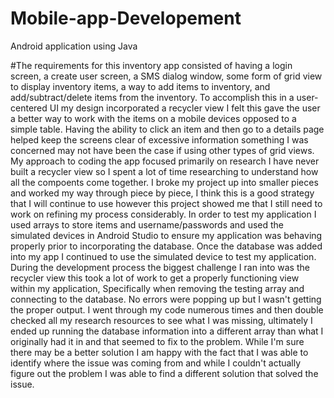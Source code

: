 # Mobile-app-Developement
Android application using Java

#The requirements for this inventory app consisted of having a login screen, a create user screen, a SMS dialog window, some form of grid view to display inventory items, a way to add items to inventory, and add/subtract/delete items from the inventory. To accomplish this in a user-centered UI my design incorporated a recycler view I felt this gave the user a better way to work with the items on a mobile devices opposed to a simple table. Having the ability to click an item and then go to a details page helped keep the screens clear of excessive information something I was concerned may not have been the case if using other types of grid views. My approach to coding the app focused primarily on research I have never built a recycler view so I spent a lot of time researching to understand how all the compoents come together. I broke my project up into smaller pieces and worked my way through piece by piece, I think this is a good strategy that I will continue to use however this project showed me that I still need to work on refining my process considerably. In order to test my application I used arrays to store items and username/passwords and used the simulated devices in Android Studio to ensure my application was behaving properly prior to incorporating the database. Once the database was added into my app I continued to use the simulated device to test my application. During the development process the biggest challenge I ran into was the recycler view this took a lot of work to get a properly functioning view within my application, Specifically when removing the testing array and connecting to the database. No errors were popping up but I wasn't getting the proper output. I went through my code numerous times and then double checked all my research resources to see what I was missing, ultimately I ended up running the database information into a different array than what I originally had it in and that seemed to fix to the problem. While I'm sure there may be a better solution I am happy with the fact that I was able to identify where the issue was coming from and while I couldn't actually figure out the problem I was able to find a different solution that solved the issue.  

